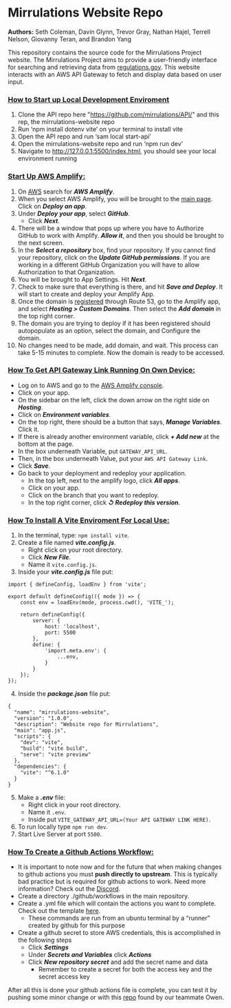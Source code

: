 # Mirrulations Website Repo
**Authors:** Seth Coleman, Davin Glynn, Trevor Gray, Nathan Hajel, Terrell Nelson, Giovanny Teran, and Brandon Yang

This repository contains the source code for the Mirrulations Project website. The Mirrulations Project aims to provide a user-friendly interface for searching and retrieving data from [regulations.gov](https://www.regulations.gov/). This website interacts with an AWS API Gateway to fetch and display data based on user input.

### <ins>**How to Start up Local Development Enviroment**<ins>
1. Clone the API repo here "https://github.com/mirrulations/API/" and this rep, the mirrulations-website repo 
2. Run ‘npm install dotenv vite’ on your terminal to install vite
3. Open the API repo and run ‘sam local start-api’
4. Open the mirrulations-website repo and run ‘npm run dev’
5. Navigate to http://127.0.0.1:5500/index.html, you should see your local environment running


### <ins>**Start Up AWS Amplify:**</ins>
1. On [AWS](https://us-east-1.console.aws.amazon.com/console/home?region=us-east-1#) search for _**AWS Amplify**_.
2. When you select AWS Amplify, you will be brought to the [main page](https://us-east-1.console.aws.amazon.com/amplify). Click on _**Deploy an app**_.
3. Under _**Deploy your app**_, select _**GitHub**_.
    - Click _**Next**_.
4. There will be a window that pops up where you have to Authorize GitHub to work with Amplify. _**Allow it**_, and then you should be brought to the next screen.
5. In the _**Select a repository**_ box, find your repository. If you cannot find your repository, click on the _**Update GitHub permissions**_. If you are working in a different GitHub Organization you will have to allow Authorization to that Organization.
6. You will be brought to App Settings. Hit _**Next**_.
7. Check to make sure that everything is there, and hit _**Save and Deploy**_. It will start to create and deploy your Amplify App.
8. Once the domain is [registered](https://docs.aws.amazon.com/Route53/latest/DeveloperGuide/registrar-tld-list.html) through Route 53, go to the Amplify app, and select _**Hosting > Custom Domains**_. Then select the _**Add domain**_ in the top right corner.
9. The domain you are trying to deploy if it has been registered should autopopulate as an option, select the domain, and Configure the domain.
10. No changes need to be made, add domain, and wait. This process can take 5-15 minutes to complete. Now the domain is ready to be accessed. 

### <ins>**How To Get API Gateway Link Running On Own Device:**<ins>
- Log on to AWS and go to the [AWS Amplify console](https://us-east-1.console.aws.amazon.com/amplify/apps).
- Click on your app.
- On the sidebar on the left, click the down arrow on the right side on _**Hosting**_.
- Click on _**Environment variables**_.
- On the top right, there should be a button that says, _**Manage Variables**_. Click it.
- If there is already another environment variable, click _**+ Add new**_ at the bottom at the page.
- In the box underneath Variable, put `GATEWAY_API_URL`.
- Then, in the box underneath Value, put your `AWS API Gateway Link`.
- Click _**Save**_.
- Go back to your deployment and redeploy your application.
    - In the top left, next to the amplify logo, click _**All apps**_.
    - Click on your app.
    - Click on the branch that you want to redeploy.
    - In the top right corner, click _**↺ Redeploy this version**_.

### <ins>**How To Install A Vite Enviroment For Local Use:**</ins>
1. In the terminal, type: `npm install vite`.
2. Create a file named _**vite.config.js**_.
    - Right click on your root directory.
    - Click _**New File**_.
    - Name it `vite.config.js`.
3. Inside your _**vite.config.js**_ file put:
``` 
import { defineConfig, loadEnv } from 'vite';

export default defineConfig(({ mode }) => {
    const env = loadEnv(mode, process.cwd(), 'VITE_');

    return defineConfig({
        server: {
            host: 'localhost',
            port: 5500
        },
        define: {
            'import.meta.env': {
                ...env,
            }
        }
    });
});
```
4. Inside the _**package.json**_ file put:
```
{
  "name": "mirrulations-website",
  "version": "1.0.0",
  "description": "Website repo for Mirrulations",
  "main": "app.js",
  "scripts": {
    "dev": "vite",
    "build": "vite build",
    "serve": "vite preview"
  },
  "dependencies": {
    "vite": "^6.1.0"
  }
}
```
5. Make a _**.env**_ file:
    - Right click in your root directory.
    - Name it `.env`.
    - Inside put `VITE_GATEWAY_API_URL=(Your API GATEWAY LINK HERE)`.
6. To run locally type `npm run dev`.
7. Start Live Server at port `5500`.

### <ins>How To Create a Github Actions Workflow:</ins>

- It is important to note now and for the future that when making changes to github actions you must **push directly to upstream**.  This is typically bad practice but is required for github actions to work.  Need more information? Check out the  [Discord](https://discord.com/channels/1332506599020822620/1333536321515290646/1336078961943380030).
- Create a directory ./github/workflows in the main repository. 
- Create a .yml file which will contain the actions you want to complete.  Check out the template [here](https://github.com/mirrulations/CIWebTest/blob/main/.github/workflows/github-actions-demo.yml).
    - These commands are run from an ubuntu terminal by a “runner” created by github for this purpose
- Create a github secret to store AWS credentials, this is accomplished in the following steps
    - Click _**Settings**_
    - Under _**Secrets and Variables**_ click _**Actions**_
    - Click _**New repository secret**_ and add the secret name and data
        - Remember to create a secret for both the access key and the secret access key

After all this is done your github actions file is complete, you can test it by pushing some minor change or with this [repo](https://github.com/nektos/act) found by our teammate Owen.
